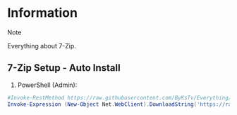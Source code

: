 # Information

> [!NOTE]
> Everything about 7-Zip.

## 7-Zip Setup - Auto Install

1. PowerShell (Admin):

```powershell
#Invoke-RestMethod https://raw.githubusercontent.com/ByKsTv/Everything/main/Windows/7Zip/Download.ps1 | Invoke-Expression
Invoke-Expression (New-Object Net.WebClient).DownloadString('https://raw.githubusercontent.com/ByKsTv/Everything/main/Windows/7Zip/Download.ps1')

```
